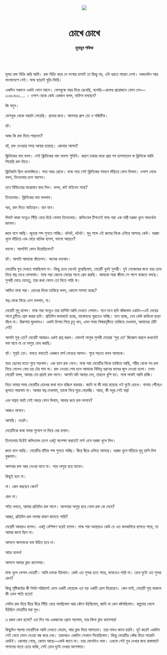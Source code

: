 <div align=center>
<img src=https://images.prothomalo.com/prothomalo-bangla%2F2020-10%2Fb1982b02-3f51-46b0-a3b3-e6645d3632c8%2Fshofik.png?rect=0%2C0%2C2582%2C1356&w=1200&ar=40%3A21&auto=format%2Ccompress&ogImage=true&mode=crop&overlay=&overlay_position=bottom&overlay_width_pct=1 />
<br><br>
<h1>চোখে চোখে</h1> 
<h4>হুমায়ূন শফিক</h4>
<br><br>
</div>

মূলত রক্ত বিক্রি করি আমি। রক্ত বিক্রি করে যে সংসার চালাই তা কিন্তু নয়, এটা ধরতে পারেন নেশা। লকডাউন আর বাংলাদেশে নেই। মাস্ক ছাড়াই ঘুরি-ফিরি।

একদিন সকালে একটা ফোন আসে। ফেসবুকে নম্বর দিয়ে রেখেছি, বলেছি—রক্তের প্রয়োজনে ফোন দেন—০১৬৮৪৩২…. । ওপাশ থেকে কেউ একজন বলল, নাফিস বলছেন?

জি বলুন।

ফেসবুক থেকে নম্বরটা পেয়েছি। রক্তের জন্য। আপনার গ্রুপ তো ও পজিটিভ।

হ্যাঁ।

আজ কি রক্ত দিতে পারবেন?

হ্যাঁ, রক্ত দেওয়ার সময় আবার হয়েছে। কোথায় আসব?

ক্লিনিকের নাম বলল। সেই ক্লিনিকের নাম অবশ্য শুনিনি। কারণ ঢাকার মধ্যে প্রায় সব হাসপাতাল বা ক্লিনিকে আমি গিয়েছি রক্ত দিতে।

ক্লিনিকটা ছিল ধানমন্ডিতে। সাত নম্বর রোডে। মাস্ক পরে সেই ক্লিনিকের সামনে দাঁড়িয়ে ফোন দিলাম। ওপাশ থেকে বলল, তিনতলায় চলে আসেন।

তবে বিল্ডিংয়ের দারোয়ান বাধা দিল। বলল, কই যাইবেন স্যার?

তিনতলায়। ক্লিনিকের নাম বললাম।

অহ, রক্ত দিতে আইছেন। যান যান।

লিফট থাকা সত্ত্বেও সিঁড়ি বেয়ে উঠে গেলাম তিনতলায়। কলিংবেল টিপতেই মাস্ক পরা এক নারী দরজা খুলে অভ্যর্থনা জানাল।

রুমে বসে আছি। জুতার শব্দ শুনতে পাচ্ছি। খটখট, খটখট। মৃদু শব্দে এই রুমের দিকে এগিয়ে আসছে কেউ। দরজা খুলে দাঁড়িয়ে এক মেয়ে খানিক হাসল, ভালো আছেন?

ভালো। আপনিই ফোন দিয়েছিলেন?

হ্যাঁ। আপনি আমাকে বাঁচালেন। অনেক ধন্যবাদ।

মেয়েটির মুখ দেখতে পারছিলাম না। কিন্তু চোখ দেখেই বুঝেছিলাম, মেয়েটি খুবই সুন্দরী। দুই সেকেন্ডের জন্য তার চোখ নিয়ে স্বপ্ন দেখে ফেললাম। মাস্ক পরা কোনো মেয়ের সাথে প্রেম করছি। আমাকে সারা জীবন সে পাশে থাকতে বলছে। সুন্দরী মেয়ে যেহেতু, তার কথা ফেলে তো দিতে পারি না।

আমিও মাস্ক পরা। চোখের দিকে তাকিয়ে বলল, কোনো সমস্যা হচ্ছে?

স্বপ্ন থেকে ফিরে এসে বললাম, না।

মেয়েটি মৃদু হাসল। মাস্ক পরা সত্ত্বেও তার হাসিটা আমি দেখতে পেলাম। মনে মনে ছবি আঁকলাম একটা—এই মেয়ের সাথে চুটিয়ে প্রেম করার ছবি। প্রতিদিন কথাবার্তা হচ্ছে, মাঝেমধ্যে ঘুরতেও যাচ্ছি। মনে হচ্ছে, যেন কেউ কাউকে ছাড়া বাঁচব না। রিকশায় ঘুরলামও। একটা চিপায় গিয়ে চুমু খাব, এমন সময় বিস্ময়দৃষ্টিতে তাকিয়ে দেখলাম, আমাদের ঠোঁট নেই!

আপনি সুস্থ তো? মেয়েটি আবারও একই প্রশ্ন করল। যেমনই লাগুক সুন্দরী মেয়েরা ‘সুস্থ তো’ জিজ্ঞেস করলে কখনোই বলা যাবে না যে অসুস্থ বোধ করছি।

হ্যাঁ। সুস্থই তো। বলতে বলতেই একজন নার্স ভেতরে আসল। শুয়ে পড়তে বলল আমাকে।

বাধ্য ছেলের মতো শুয়ে পড়লাম। এক ব্যাগ রক্ত নেবে। মাস্ক পরা মেয়েটির দিকে তাকিয়ে আছি, শরীর থেকে সব রক্ত নিয়ে গেলেও বোধ হয় টের পাব না। রক্ত নেওয়া শেষ হলে আমাকে বিভিন্ন ধরনের ফলের জুস দেওয়া হলো। তখন মেয়েটি বলল, আমার তো প্রায়ই রক্ত লাগে। আপনি যদি আবার দেন, তাহলে খুশি হব। সঙ্গে সঙ্গেই আমি রাজি।

নিচে নামার সময় মেয়েটির চোখের কথা মনে হচ্ছিল বারবার। জানি না কী মায়া রয়েছে ওই দুটো চোখে। বাসায় পৌঁছেও ভুলতে পারলাম না। আবার স্বপ্ন দেখলাম, তাকে নিয়ে ঘুরে বেড়াচ্ছি। আহা, কী মধুর সেই স্বপ্ন!

এক সপ্তাহ পরই সেই নম্বরে ফোন দিলাম, আবার কবে রক্ত লাগবে?

আজও লাগবে।

আসছি। ওয়েট।

মেয়েটিকে কথা বলার সুযোগ না দিয়ে বের হলাম।

তিনতলায় উঠেই কলিংবেল চেপে একটু অপেক্ষা করতেই নার্স এসে দরজা খুলে দিল।

রুমে বসে আছি। মেয়েটির হাঁটার শব্দ শুনতে পাচ্ছি। ধীরে ধীরে এগিয়ে আসছে। দরজা খুলে দাঁড়িয়ে মৃদু হাসি দিল বুঝলাম।

আপনার রক্ত আর নেওয়া যাবে না। পরে অসুস্থ হয়ে যাবেন।

কিছুই হবে না।

না। জেদ করছেন কেন?

জেদ না।

সত্যি বলতে, আমার প্রতিদিন রক্ত লাগে। আপনারা অসুস্থ হয়ে গেলে রক্ত কে দেবে?

আচ্ছা, প্রতিদিন রক্ত লাগার কারণ জানতে পারি?

মেয়েটি আবারও হাসল। একটু বেশিক্ষণ ধরেই হাসল। মাস্ক পরা অবস্থায়ও কেউ যে এত কলকলিয়ে হাসতে পারে, তা আমার জানা ছিল না।

আসলে আপনাকে বলা উচিত হবে না।

আরে বলেন!

আসলে আমার ব্লাড ক্যানসার।

মাস্ক খুলে ফেলল মেয়েটি। আমি চমকে উঠলাম। কেউ এত সুন্দর হতে পারে, ভাবতেও পারি না। চোখ দুটো এত সুন্দর কেন?

কিন্তু সৃষ্টিকর্তার কী নির্মম পরিহাস! এমন একটি মেয়েকে এত বড় একটি রোগ দিয়েছেন। কেন ভাই, মেয়েটি সুস্থ থাকলে কী এমন ক্ষতি হতো!

সেদিন রক্ত দিয়ে ধীরে ধীরে সিঁড়ি বেয়ে নামছিলাম আর কেঁপে উঠছিলাম, জানি না কেন কাঁপছিলাম। কল্পনায় ভেসে উঠছিল মেয়েটির মরা মুখ।

এ রকম কেন হলো? এত দিন পর একজনের প্রেমে পড়লাম, তার কিনা ব্লাড ক্যানসার!

কিছুদিন পরপর মেয়েটিকে আমি দেখতে যেতাম, আর ব্লাড দিয়ে আসতাম। তার নামও জানা হয়নি। হুট করেই একদিন সেই মেয়ে ফোন দেওয়া বন্ধ করে দেয়। তারপরও একদিন সেখানে গিয়েছিলাম। কিন্তু মেয়েটির খোঁজ দিতে পারেনি কেউই। কোথায় গেছে, কেমন আছে—কেউ জানে না। তার ফোনটাও অফ। এখনো সেই মুখ দেখার জন্য রাস্তাঘাটে পাগলের মতো চেয়ে থাকি, সেই চোখ দুটো দেখার অপেক্ষায়।
